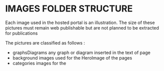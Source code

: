 # IMAGES FOLDER STRUCTURE

Each image used in the hosted portal is an illustration. The size of these pictures must remain web publishable but are not planned to be extracted for publications

The pictures are classified as follows :
- graphsDiagrams
      any graph or diagram inserted in the text of page
- background
      images used for the HeroImage of the pages
- categories
      images for the
